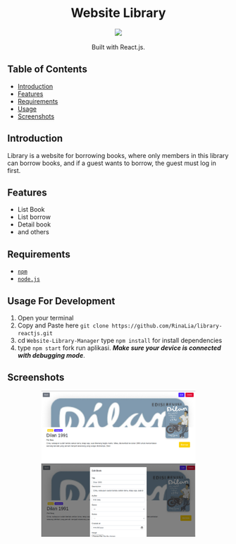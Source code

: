 <h1 align="center">Website Library</h1>
<p align="center">
  <img width="120" src="https://www.pngfind.com/pngs/m/430-4309307_react-js-transparent-logo-hd-png-download.png"/>
</p> 
<p align="center">
  Built with React.js.
</p>

## Table of Contents

- [Introduction](#introduction)
- [Features](#features)
- [Requirements](#requirements)
- [Usage](#usage-for-development)
- [Screenshots](#screenshots)


## Introduction
Library is a website for borrowing books, where only members in this library can borrow books, and if a guest wants to borrow, the guest must log in first.

## Features
* List Book
* List borrow
* Detail book
* and others

## Requirements
* [`npm`](https://www.npmjs.com/get-npm)
* [`node.js`](https://nodejs.org/en/)


## Usage For Development
1. Open your terminal
2. Copy and Paste here `git clone https://github.com/RinaLia/library-reactjs.git`
3. cd `Website-Library-Manager` type `npm install` for install dependencies
4. type `npm start` fork run aplikasi. ***Make sure your device is connected with debugging mode***.

## Screenshots
<div align="center">
    <img width="350" src="./src/screenshot/web_library.png"> 
    <img width="350" src="./src/screenshot/web_librarydetail.png"> 
</div>





